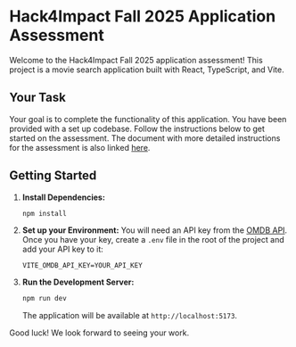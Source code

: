 # Hack4Impact Fall 2025 Application Assessment

Welcome to the Hack4Impact Fall 2025 application assessment! This project is a movie search application built with React, TypeScript, and Vite.

## Your Task

Your goal is to complete the functionality of this application. You have been provided with a set up codebase.
Follow the instructions below to get started on the assessment. The document with more detailed instructions for the assessment is also linked [here](https://docs.google.com/document/d/1YnB-So54uxA1HWc7AAPNUiTJKy87G6j0KEiadN5iwAg/edit?usp=sharing).

## Getting Started

1.  **Install Dependencies:**
    ```bash
    npm install
    ```

2.  **Set up your Environment:**
    You will need an API key from the [OMDB API](http://www.omdbapi.com/apikey.aspx). Once you have your key, create a `.env` file in the root of the project and add your API key to it:
    ```
    VITE_OMDB_API_KEY=YOUR_API_KEY
    ```

3.  **Run the Development Server:**
    ```bash
    npm run dev
    ```
    The application will be available at `http://localhost:5173`.

Good luck! We look forward to seeing your work.
